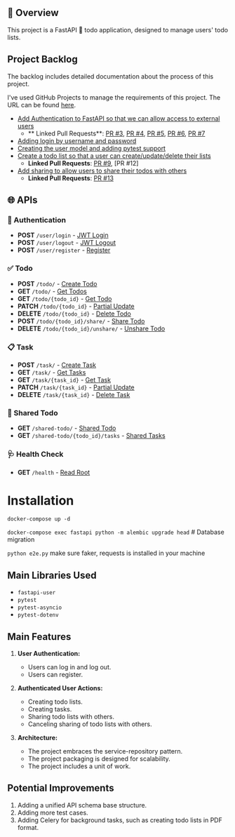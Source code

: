 ## 📄 Overview

This project is a FastAPI 🚀 todo application, designed to manage users' todo lists.

## Project Backlog

The backlog includes detailed documentation about the process of this project.

I've used GitHub Projects to manage the requirements of this project. The URL can be
found [here](https://github.com/users/misraX/projects/1).

- [Add Authentication to FastAPI so that we can allow access to external users](https://github.com/misraX/fastapi-todo/issues/1)
    - ** Linked Pull Requests**: [PR #3](https://github.com/misraX/fastapi-todo/pull/3), [PR #4](https://github.com/misraX/fastapi-todo/pull/4), [PR #5](https://github.com/misraX/fastapi-todo/pull/5), [PR #6](https://github.com/misraX/fastapi-todo/pull/6), [PR #7](https://github.com/misraX/fastapi-todo/pull/7)
- [Adding login by username and password](https://github.com/misraX/fastapi-todo/pull/6)
- [Creating the user model and adding pytest support](https://github.com/misraX/fastapi-todo/pull/4)
- [Create a todo list so that a user can create/update/delete their lists](https://github.com/misraX/fastapi-todo/issues/2)
    - **Linked Pull Requests**: [PR #9](https://github.com/misraX/fastapi-todo/pull/9), [PR #12]
- [Add sharing to allow users to share their todos with others](https://github.com/misraX/fastapi-todo/issues/12)
    - **Linked Pull Requests**: [PR #13](https://github.com/misraX/fastapi-todo/pull/13)

## 🌐 APIs

### 🔐 Authentication

- **POST** `/user/login` - [JWT Login](http://localhost:8000/user/login)
- **POST** `/user/logout` - [JWT Logout](http://localhost:8000/user/logout)
- **POST** `/user/register` - [Register](http://localhost:8000/user/register)

### ✅ Todo

- **POST** `/todo/` - [Create Todo](http://localhost:8000/todo/)
- **GET** `/todo/` - [Get Todos](http://localhost:8000/todo/)
- **GET** `/todo/{todo_id}` - [Get Todo](http://localhost:8000/todo/{todo_id})
- **PATCH** `/todo/{todo_id}` - [Partial Update](http://localhost:8000/todo/{todo_id})
- **DELETE** `/todo/{todo_id}` - [Delete Todo](http://localhost:8000/todo/{todo_id})
- **POST** `/todo/{todo_id}/share/` - [Share Todo](http://localhost:8000/todo/{todo_id}/share/)
- **DELETE** `/todo/{todo_id}/unshare/` - [Unshare Todo](http://localhost:8000/todo/{todo_id}/unshare/)

### 📋 Task

- **POST** `/task/` - [Create Task](http://localhost:8000/task/)
- **GET** `/task/` - [Get Tasks](http://localhost:8000/task/)
- **GET** `/task/{task_id}` - [Get Task](http://localhost:8000/task/{task_id})
- **PATCH** `/task/{task_id}` - [Partial Update](http://localhost:8000/task/{task_id})
- **DELETE** `/task/{task_id}` - [Delete Task](http://localhost:8000/task/{task_id})

### 🔄 Shared Todo

- **GET** `/shared-todo/` - [Shared Todo](http://localhost:8000/shared-todo/)
- **GET** `/shared-todo/{todo_id}/tasks` - [Shared Tasks](http://localhost:8000/shared-todo/{todo_id}/tasks)

### 🩺 Health Check

- **GET** `/health` - [Read Root](http://localhost:8000/health)

# Installation

`docker-compose up -d`

`docker-compose exec fastapi python -m alembic upgrade head` # Database migration

`python e2e.py` make sure faker, requests is installed in your machine

## Main Libraries Used

- `fastapi-user`
- `pytest`
- `pytest-asyncio`
- `pytest-dotenv`

## Main Features

1. **User Authentication:**
    - Users can log in and log out.
    - Users can register.

2. **Authenticated User Actions:**
    - Creating todo lists.
    - Creating tasks.
    - Sharing todo lists with others.
    - Canceling sharing of todo lists with others.

3. **Architecture:**
    - The project embraces the service-repository pattern.
    - The project packaging is designed for scalability.
    - The project includes a unit of work.

## Potential Improvements

1. Adding a unified API schema base structure.
2. Adding more test cases.
3. Adding Celery for background tasks, such as creating todo lists in PDF format.
